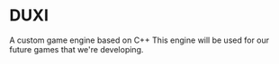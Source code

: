 # DUXI
A custom game engine based on C++
This engine will be used for our future games that we're developing. 